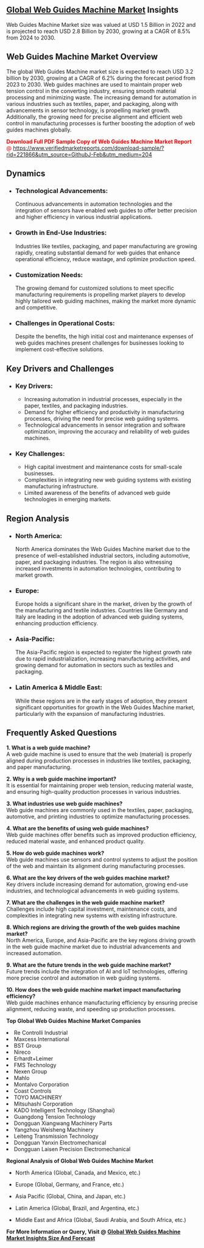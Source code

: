 <h2><a href="https://www.verifiedmarketreports.com/download-sample/?rid=221866&amp;utm_source=GithubJ&amp;utm_medium=204" target="_blank">Global Web Guides Machine Market</a> Insights</h2><p>Web Guides Machine Market size was valued at USD 1.5 Billion in 2022 and is projected to reach USD 2.8 Billion by 2030, growing at a CAGR of 8.5% from 2024 to 2030.</p><p> <h2>Web Guides Machine Market Overview</h2> <p>The global Web Guides Machine market size is expected to reach USD 3.2 billion by 2030, growing at a CAGR of 6.2% during the forecast period from 2023 to 2030. Web guides machines are used to maintain proper web tension control in the converting industry, ensuring smooth material processing and minimizing waste. The increasing demand for automation in various industries such as textiles, paper, and packaging, along with advancements in sensor technology, is propelling market growth. Additionally, the growing need for precise alignment and efficient web control in manufacturing processes is further boosting the adoption of web guides machines globally.</p> <p><p><span class=""><span style="color: #ff0000;"><strong>Download Full PDF Sample Copy of Web Guides Machine Market Report</strong> @ </span><a href="https://www.verifiedmarketreports.com/download-sample/?rid=221866&amp;utm_source=GithubJ-Feb&amp;utm_medium=204" target="_blank">https://www.verifiedmarketreports.com/download-sample/?rid=221866&amp;utm_source=GithubJ-Feb&amp;utm_medium=204</a></span></p></p> <h2>Dynamics</h2> <ul> <li><h3>Technological Advancements:</h3> Continuous advancements in automation technologies and the integration of sensors have enabled web guides to offer better precision and higher efficiency in various industrial applications.</li> <li><h3>Growth in End-Use Industries:</h3> Industries like textiles, packaging, and paper manufacturing are growing rapidly, creating substantial demand for web guides that enhance operational efficiency, reduce wastage, and optimize production speed.</li> <li><h3>Customization Needs:</h3> The growing demand for customized solutions to meet specific manufacturing requirements is propelling market players to develop highly tailored web guiding machines, making the market more dynamic and competitive.</li> <li><h3>Challenges in Operational Costs:</h3> Despite the benefits, the high initial cost and maintenance expenses of web guides machines present challenges for businesses looking to implement cost-effective solutions.</li> </ul> <h2>Key Drivers and Challenges</h2> <ul> <li><h3>Key Drivers:</h3> <ul> <li>Increasing automation in industrial processes, especially in the paper, textiles, and packaging industries.</li> <li>Demand for higher efficiency and productivity in manufacturing processes, driving the need for precise web guiding systems.</li> <li>Technological advancements in sensor integration and software optimization, improving the accuracy and reliability of web guides machines.</li> </ul> </li> <li><h3>Key Challenges:</h3> <ul> <li>High capital investment and maintenance costs for small-scale businesses.</li> <li>Complexities in integrating new web guiding systems with existing manufacturing infrastructure.</li> <li>Limited awareness of the benefits of advanced web guide technologies in emerging markets.</li> </ul> </li> </ul> <h2>Region Analysis</h2> <ul> <li><h3>North America:</h3> North America dominates the Web Guides Machine market due to the presence of well-established industrial sectors, including automotive, paper, and packaging industries. The region is also witnessing increased investments in automation technologies, contributing to market growth.</li> <li><h3>Europe:</h3> Europe holds a significant share in the market, driven by the growth of the manufacturing and textile industries. Countries like Germany and Italy are leading in the adoption of advanced web guiding systems, enhancing production efficiency.</li> <li><h3>Asia-Pacific:</h3> The Asia-Pacific region is expected to register the highest growth rate due to rapid industrialization, increasing manufacturing activities, and growing demand for automation in sectors such as textiles and packaging.</li> <li><h3>Latin America & Middle East:</h3> While these regions are in the early stages of adoption, they present significant opportunities for growth in the Web Guides Machine market, particularly with the expansion of manufacturing industries.</li> </ul> <h2>Frequently Asked Questions</h2> <p><b>1. What is a web guide machine?</b><br> A web guide machine is used to ensure that the web (material) is properly aligned during production processes in industries like textiles, packaging, and paper manufacturing.</p> <p><b>2. Why is a web guide machine important?</b><br> It is essential for maintaining proper web tension, reducing material waste, and ensuring high-quality production processes in various industries.</p> <p><b>3. What industries use web guide machines?</b><br> Web guide machines are commonly used in the textiles, paper, packaging, automotive, and printing industries to optimize manufacturing processes.</p> <p><b>4. What are the benefits of using web guide machines?</b><br> Web guide machines offer benefits such as improved production efficiency, reduced material waste, and enhanced product quality.</p> <p><b>5. How do web guide machines work?</b><br> Web guide machines use sensors and control systems to adjust the position of the web and maintain its alignment during manufacturing processes.</p> <p><b>6. What are the key drivers of the web guides machine market?</b><br> Key drivers include increasing demand for automation, growing end-use industries, and technological advancements in web guiding systems.</p> <p><b>7. What are the challenges in the web guide machine market?</b><br> Challenges include high capital investment, maintenance costs, and complexities in integrating new systems with existing infrastructure.</p> <p><b>8. Which regions are driving the growth of the web guides machine market?</b><br> North America, Europe, and Asia-Pacific are the key regions driving growth in the web guide machine market due to industrial advancements and increased automation.</p> <p><b>9. What are the future trends in the web guide machine market?</b><br> Future trends include the integration of AI and IoT technologies, offering more precise control and automation in web guiding systems.</p> <p><b>10. How does the web guide machine market impact manufacturing efficiency?</b><br> Web guide machines enhance manufacturing efficiency by ensuring precise alignment, reducing waste, and speeding up production processes.</p> </p><p><strong>Top Global Web Guides Machine Market Companies</strong></p><div data-test-id=""><p><li>Re Controlli Industrial</li><li> Maxcess International</li><li> BST Group</li><li> Nireco</li><li> Erhardt+Leimer</li><li> FMS Technology</li><li> Nexen Group</li><li> Mahlo</li><li> Montalvo Corporation</li><li> Coast Controls</li><li> TOYO MACHINERY</li><li> Mitsuhashi Corporation</li><li> KADO Intelligent Technology (Shanghai)</li><li> Guangdong Tension Technology</li><li> Dongguan Xiangwang Machinery Parts</li><li> Yangzhou Weisheng Machinery</li><li> Leiteng Transmission Technology</li><li> Dongguan Yanxin Electromechanical</li><li> Dongguan Laisen Precision Electromechanical</li></p><div><strong>Regional Analysis of&nbsp;Global Web Guides Machine Market</strong></div><ul><li dir="ltr"><p dir="ltr">North America&nbsp;(Global, Canada, and Mexico, etc.)</p></li><li dir="ltr"><p dir="ltr">Europe (Global, Germany, and France, etc.)</p></li><li dir="ltr"><p dir="ltr">Asia Pacific&nbsp;(Global, China, and Japan, etc.)</p></li><li dir="ltr"><p dir="ltr">Latin America&nbsp;(Global, Brazil, and Argentina, etc.)</p></li><li dir="ltr">Middle East and Africa&nbsp;(Global, Saudi Arabia, and South Africa, etc.)</li></ul><p><strong>For More Information or Query, Visit @&nbsp;</strong><strong><a href="https://www.verifiedmarketreports.com/product/web-guides-machine-market/?utm_source=GithubJ&amp;utm_medium=204" target="_blank">Global Web Guides Machine Market Insights Size And Forecast</a></strong></p></div>
